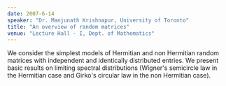 ```yaml
---
date: 2007-6-14
speaker: "Dr. Manjunath Krishnapur, University of Toronto"
title: "An overview of random matrices"
venue: "Lecture Hall - I, Dept. of Mathematics"
---
```

We consider the simplest models of Hermitian and non Hermitian
random matrices with independent and identically distributed entries. We
present basic results on limiting spectral distributions (Wigner's
semicircle law in the Hermitian case and Girko's circular law in the
non Hermitian case).

